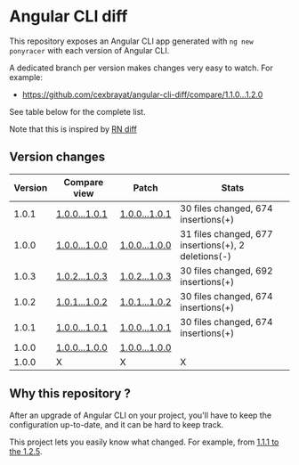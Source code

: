 # Angular CLI diff

This repository exposes an Angular CLI app generated with
`ng new ponyracer` with each version of Angular CLI.

A dedicated branch per version makes changes very easy
to watch. For example:

* https://github.com/cexbrayat/angular-cli-diff/compare/1.1.0...1.2.0

See table below for the complete list.

Note that this is inspired by [RN diff](https://github.com/ncuillery/rn-diff)

## Version changes

Version|Compare view|Patch|Stats
----|----|----|----
  1.0.1|[1.0.0...1.0.1](https://github.com/cexbrayat/angular-cli-diff/compare/1.0.0...1.0.1)|[1.0.0...1.0.1](https://github.com/cexbrayat/angular-cli-diff/compare/1.0.0...1.0.1.diff)| 30 files changed, 674 insertions(+)
  1.0.0|[1.0.0...1.0.0](https://github.com/cexbrayat/angular-cli-diff/compare/1.0.0...1.0.0)|[1.0.0...1.0.0](https://github.com/cexbrayat/angular-cli-diff/compare/1.0.0...1.0.0.diff)| 31 files changed, 677 insertions(+), 2 deletions(-)
  1.0.3|[1.0.2...1.0.3](https://github.com/cexbrayat/angular-cli-diff/compare/1.0.2...1.0.3)|[1.0.2...1.0.3](https://github.com/cexbrayat/angular-cli-diff/compare/1.0.2...1.0.3.diff)| 30 files changed, 692 insertions(+)
  1.0.2|[1.0.1...1.0.2](https://github.com/cexbrayat/angular-cli-diff/compare/1.0.1...1.0.2)|[1.0.1...1.0.2](https://github.com/cexbrayat/angular-cli-diff/compare/1.0.1...1.0.2.diff)| 30 files changed, 674 insertions(+)
  1.0.1|[1.0.0...1.0.1](https://github.com/cexbrayat/angular-cli-diff/compare/1.0.0...1.0.1)|[1.0.0...1.0.1](https://github.com/cexbrayat/angular-cli-diff/compare/1.0.0...1.0.1.diff)| 30 files changed, 674 insertions(+)
  1.0.0|[1.0.0...1.0.0](https://github.com/cexbrayat/angular-cli-diff/compare/1.0.0...1.0.0)|[1.0.0...1.0.0](https://github.com/cexbrayat/angular-cli-diff/compare/1.0.0...1.0.0.diff)|
1.0.0|X|X|X

## Why this repository ?

After an upgrade of Angular CLI on your project, you'll have to keep the configuration up-to-date, and it can be hard to keep track.

This project lets you easily know what changed. For example, from
[1.1.1 to the 1.2.5](https://github.com/cexbrayat/angular-cli-diff/compare/1.1.1...1.2.5).
